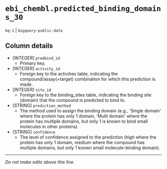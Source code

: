 # `ebi_chembl.predicted_binding_domains_30`
`bq-1` | `bigquery-public-data`

## Column details
* [INTEGER]   `predbind_id`
  - Primary key.
* [INTEGER]   `activity_id`
  - Foreign key to the activities table, indicating the compound/assay(+target) combination for which this prediction is made.
* [INTEGER]   `site_id`
  - Foreign key to the binding_sites table, indicating the binding site (domain) that the compound is predicted to bind to.
* [STRING]    `prediction_method`
  - The method used to assign the binding domain (e.g., 'Single domain' where the protein has only 1 domain, 'Multi domain' where the protein has multiple domains, but only 1 is known to bind small molecules in other proteins).
* [STRING]    `confidence`
  - The level of confidence assigned to the prediction (high where the protein has only 1 domain, medium where the compound has multiple domains, but only 1 known small molecule-binding domain).

-------------------------------------------------------------------------------
*Do not make edits above this line.*
